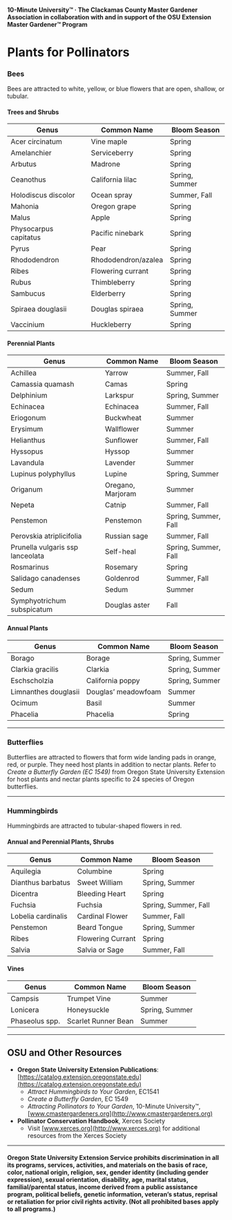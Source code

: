 #### 10-Minute University™ · The Clackamas County Master Gardener Association in collaboration with and in support of the OSU Extension Master Gardener™ Program

# Plants for Pollinators

### Bees

Bees are attracted to white, yellow, or blue flowers that are open, shallow, or tubular.

#### Trees and Shrubs

| Genus                  | Common Name           | Bloom Season         |
|------------------------|----------------------|----------------------|
| Acer circinatum        | Vine maple           | Spring               |
| Amelanchier            | Serviceberry         | Spring               |
| Arbutus                | Madrone              | Spring               |
| Ceanothus              | California lilac     | Spring, Summer       |
| Holodiscus discolor    | Ocean spray          | Summer, Fall         |
| Mahonia                | Oregon grape         | Spring               |
| Malus                  | Apple                | Spring               |
| Physocarpus capitatus  | Pacific ninebark     | Spring               |
| Pyrus                  | Pear                 | Spring               |
| Rhododendron           | Rhododendron/azalea  | Spring               |
| Ribes                  | Flowering currant    | Spring               |
| Rubus                  | Thimbleberry         | Spring               |
| Sambucus               | Elderberry           | Spring               |
| Spiraea douglasii      | Douglas spiraea      | Spring, Summer       |
| Vaccinium              | Huckleberry          | Spring               |

#### Perennial Plants

| Genus                        | Common Name         | Bloom Season           |
|------------------------------|--------------------|------------------------|
| Achillea                     | Yarrow             | Summer, Fall           |
| Camassia quamash             | Camas              | Spring                 |
| Delphinium                   | Larkspur           | Spring, Summer         |
| Echinacea                    | Echinacea          | Summer, Fall           |
| Eriogonum                    | Buckwheat          | Summer                 |
| Erysimum                     | Wallflower         | Summer                 |
| Helianthus                   | Sunflower          | Summer, Fall           |
| Hyssopus                     | Hyssop             | Summer                 |
| Lavandula                    | Lavender           | Summer                 |
| Lupinus polyphyllus          | Lupine             | Spring, Summer         |
| Origanum                     | Oregano, Marjoram  | Summer                 |
| Nepeta                       | Catnip             | Summer, Fall           |
| Penstemon                    | Penstemon          | Spring, Summer, Fall   |
| Perovskia atriplicifolia     | Russian sage       | Summer, Fall           |
| Prunella vulgaris ssp lanceolata | Self-heal      | Spring, Summer, Fall   |
| Rosmarinus                   | Rosemary           | Spring                 |
| Salidago canadenses          | Goldenrod          | Summer, Fall           |
| Sedum                        | Sedum              | Summer                 |
| Symphyotrichum subspicatum   | Douglas aster      | Fall                   |

#### Annual Plants

| Genus                | Common Name           | Bloom Season       |
|----------------------|----------------------|--------------------|
| Borago               | Borage               | Spring, Summer     |
| Clarkia gracilis     | Clarkia              | Spring, Summer     |
| Eschscholzia         | California poppy     | Spring, Summer     |
| Limnanthes douglasii | Douglas’ meadowfoam  | Summer             |
| Ocimum               | Basil                | Summer             |
| Phacelia             | Phacelia             | Spring             |

---

### Butterflies

Butterflies are attracted to flowers that form wide landing pads in orange, red, or purple. They need host plants in addition to nectar plants. Refer to *Create a Butterfly Garden (EC 1549)* from Oregon State University Extension for host plants and nectar plants specific to 24 species of Oregon butterflies.

---

### Hummingbirds

Hummingbirds are attracted to tubular-shaped flowers in red.

#### Annual and Perennial Plants, Shrubs

| Genus                | Common Name         | Bloom Season         |
|----------------------|--------------------|----------------------|
| Aquilegia            | Columbine          | Spring               |
| Dianthus barbatus    | Sweet William      | Spring, Summer       |
| Dicentra             | Bleeding Heart     | Spring               |
| Fuchsia              | Fuchsia            | Spring, Summer, Fall |
| Lobelia cardinalis   | Cardinal Flower    | Summer, Fall         |
| Penstemon            | Beard Tongue       | Spring, Summer       |
| Ribes                | Flowering Currant  | Spring               |
| Salvia               | Salvia or Sage     | Summer, Fall         |

#### Vines

| Genus          | Common Name           | Bloom Season       |
|----------------|----------------------|--------------------|
| Campsis        | Trumpet Vine         | Summer             |
| Lonicera       | Honeysuckle          | Spring, Summer     |
| Phaseolus spp. | Scarlet Runner Bean  | Summer             |

---

## OSU and Other Resources

- **Oregon State University Extension Publications**: [https://catalog.extension.oregonstate.edu](https://catalog.extension.oregonstate.edu)
    - *Attract Hummingbirds to Your Garden*, EC1541
    - *Create a Butterfly Garden*, EC 1549
    - *Attracting Pollinators to Your Garden*, 10-Minute University™, [www.cmastergardeners.org](http://www.cmastergardeners.org)
- **Pollinator Conservation Handbook**, Xerces Society
    - Visit [www.xerces.org](http://www.xerces.org) for additional resources from the Xerces Society

---

#### Oregon State University Extension Service prohibits discrimination in all its programs, services, activities, and materials on the basis of race, color, national origin, religion, sex, gender identity (including gender expression), sexual orientation, disability, age, marital status, familial/parental status, income derived from a public assistance program, political beliefs, genetic information, veteran’s status, reprisal or retaliation for prior civil rights activity. (Not all prohibited bases apply to all programs.)